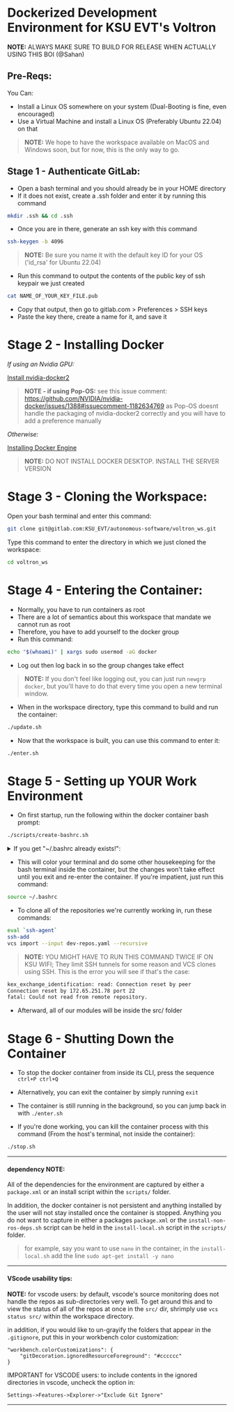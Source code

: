# Dockerized Development Environment for KSU EVT's Voltron
**NOTE:** ALWAYS MAKE SURE TO BUILD FOR RELEASE WHEN ACTUALLY USING THIS BOI (@Sahan)


## Pre-Reqs:
You Can:
- Install a Linux OS somewhere on your system (Dual-Booting is fine, even encouraged)
- Use a Virtual Machine and install a Linux OS (Preferably Ubuntu 22.04) on that

> **NOTE:** We hope to have the workspace available on MacOS and Windows soon, but for now, this is the only way to go.


## Stage 1 - Authenticate GitLab:
- Open a bash terminal and you should already be in your HOME directory
- If it does not exist, create a .ssh folder and enter it by running this command
```bash
mkdir .ssh && cd .ssh
```
- Once you are in there, generate an ssh key with this command
```bash
ssh-keygen -b 4096
```
> **NOTE:** Be sure you name it with the default key ID for your OS ('id_rsa' for Ubuntu 22.04)
- Run this command to output the contents of the public key of ssh keypair we just created
```bash
cat NAME_OF_YOUR_KEY_FILE.pub
```
- Copy that output, then go to gitlab.com > Preferences > SSH keys
- Paste the key there, create a name for it, and save it


# Stage 2 - Installing Docker

*If using an Nvidia GPU:*

[Install nvidia-docker2](https://docs.nvidia.com/datacenter/cloud-native/container-toolkit/install-guide.html#setting-up-nvidia-container-toolkit)

>**NOTE - if using Pop-OS:** see this issue comment: https://github.com/NVIDIA/nvidia-docker/issues/1388#issuecomment-1182634769 as Pop-OS doesnt handle the packaging of nvidia-docker2 correctly and you will have to add a preference manually

*Otherwise:*

[Installing Docker Engine](https://docs.docker.com/engine/install/)

>**NOTE:** DO NOT INSTALL DOCKER DESKTOP. INSTALL THE SERVER VERSION


# Stage 3 - Cloning the Workspace:
Open your bash terminal and enter this command:
```bash
git clone git@gitlab.com:KSU_EVT/autonomous-software/voltron_ws.git
```

Type this command to enter the directory in which we just cloned the workspace:
```bash
cd voltron_ws
```

# Stage 4 - Entering the Container:

- Normally, you have to run containers as root
- There are a lot of semantics about this workspace that mandate we cannot run as root
- Therefore, you have to add yourself to the docker group
- Run this command:
```bash
echo "$(whoami)" | xargs sudo usermod -aG docker
```
- Log out then log back in so the group changes take effect
>**NOTE:** If you don't feel like logging out, you can just run `newgrp docker`, but you'll have to do that every time you open a new terminal window.

- When in the workspace directory, type this command to build and run the container:
```bash
./update.sh
```

- Now that the workspace is built, you can use this command to enter it:
```bash
./enter.sh
```

# Stage 5 - Setting up YOUR Work Environment

- On first startup, run the following within the docker container bash prompt:
```bash
./scripts/create-bashrc.sh
```
<details>
<summary>If you get "~/.bashrc already exists!":</summary>
<br>

We must generate your new `.bashrc` with the script, then append the contents of your old `.bashrc` to the new file:
```bash
mv ~/.bashrc ~/.bashrc.old
./create-bashrc.sh
cat ~/.bashrc.old >> ~/.bashrc
```
</details>

- This will color your terminal and do some other housekeeping for the bash terminal inside the container, but the changes won't take effect until you exit and re-enter the container. If you're impatient, just run this command:
```bash
source ~/.bashrc
```

- To clone all of the repositories we're currently working in, run these commands:
```bash
eval `ssh-agent`
ssh-add
vcs import --input dev-repos.yaml --recursive
```

> **NOTE:** YOU MIGHT HAVE TO RUN THIS COMMAND TWICE IF ON KSU WIFI; They limit SSH tunnels for some reason and VCS clones using SSH. This is the error you will see if that's the case:
```bash
kex_exchange_identification: read: Connection reset by peer
Connection reset by 172.65.251.78 port 22
fatal: Could not read from remote repository.
```

- Afterward, all of our modules will be inside the src/ folder


# Stage 6 - Shutting Down the Container

- To stop the docker container from inside its CLI, press the sequence `ctrl+P ctrl+Q`

- Alternatively, you can exit the container by simply running `exit`

- The container is still running in the background, so you can jump back in with `./enter.sh`

- If you're done working, you can kill the container process with this command (From the host's terminal, not inside the container):
```bash
./stop.sh
```
---

#### dependency **NOTE:**

All of the dependencies for the environment are captured by either a `package.xml` or an install script within the `scripts/` folder.

In addition, the docker container is not persistent and anything installed by the user will not stay installed once the container is stopped. Anything you do not want to capture in either a packages `package.xml` or the `install-non-ros-deps.sh` script can be held in the `install-local.sh` script in the `scripts/` folder.

> for example, say you want to use `nano` in the container, in the `install-local.sh` add the line `sudo apt-get install -y nano`

---

#### VScode usability tips:
**NOTE:** for vscode users: by default, vscode's source monitoring does not handle the repos as sub-directories very well. To get around this and to view the status of all of the repos at once in the `src/` dir, shrimply use `vcs status src/` within the workspace directory.

in addition, if you would like to un-grayify the folders that appear in the `.gitignore`, put this in your workbench color customization:

```
"workbench.colorCustomizations": {
    "gitDecoration.ignoredResourceForeground": "#cccccc"
}
```

IMPORTANT for VSCODE users: to include contents in the ignored directories in vscode, uncheck the option in:

`Settings->Features->Explorer->"Exclude Git Ignore"`

---

